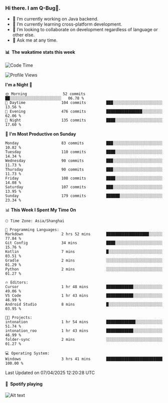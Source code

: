 ### Hi there. I am Q-Bug🐞.

- 🔭 I’m currently working on Java backend.
- 🌱 I’m currently learning cross-platform development.
- 👯 I’m looking to collaborate on development regardless of language or other else.
- 💬 Ask me at any time.

#### 📊 &nbsp;**The wakatime stats this week**  
<!--START_SECTION:waka-->
![Code Time](http://img.shields.io/badge/Code%20Time-304%20hrs%2035%20mins-blue)

![Profile Views](http://img.shields.io/badge/Profile%20Views-0-blue)

**I'm a Night 🦉** 

```text
🌞 Morning                52 commits          ██░░░░░░░░░░░░░░░░░░░░░░░   06.78 % 
🌆 Daytime                104 commits         ███░░░░░░░░░░░░░░░░░░░░░░   13.56 % 
🌃 Evening                476 commits         ████████████████░░░░░░░░░   62.06 % 
🌙 Night                  135 commits         ████░░░░░░░░░░░░░░░░░░░░░   17.60 % 
```
📅 **I'm Most Productive on Sunday** 

```text
Monday                   83 commits          ███░░░░░░░░░░░░░░░░░░░░░░   10.82 % 
Tuesday                  110 commits         ████░░░░░░░░░░░░░░░░░░░░░   14.34 % 
Wednesday                90 commits          ███░░░░░░░░░░░░░░░░░░░░░░   11.73 % 
Thursday                 90 commits          ███░░░░░░░░░░░░░░░░░░░░░░   11.73 % 
Friday                   108 commits         ████░░░░░░░░░░░░░░░░░░░░░   14.08 % 
Saturday                 107 commits         ███░░░░░░░░░░░░░░░░░░░░░░   13.95 % 
Sunday                   179 commits         ██████░░░░░░░░░░░░░░░░░░░   23.34 % 
```


📊 **This Week I Spent My Time On** 

```text
🕑︎ Time Zone: Asia/Shanghai

💬 Programming Languages: 
Markdown                 2 hrs 52 mins       ███████████████████░░░░░░   77.84 % 
Git Config               34 mins             ████░░░░░░░░░░░░░░░░░░░░░   15.76 % 
Kotlin                   7 mins              █░░░░░░░░░░░░░░░░░░░░░░░░   03.51 % 
Gradle                   2 mins              ░░░░░░░░░░░░░░░░░░░░░░░░░   01.29 % 
Python                   2 mins              ░░░░░░░░░░░░░░░░░░░░░░░░░   01.27 % 

🔥 Editors: 
Cursor                   1 hr 48 mins        ████████████░░░░░░░░░░░░░   49.06 % 
VS Code                  1 hr 43 mins        ████████████░░░░░░░░░░░░░   46.99 % 
Android Studio           8 mins              █░░░░░░░░░░░░░░░░░░░░░░░░   03.95 % 

🐱‍💻 Projects: 
intonation               1 hr 54 mins        █████████████░░░░░░░░░░░░   51.74 % 
intonation_roo           1 hr 43 mins        ████████████░░░░░░░░░░░░░   46.99 % 
folder-sync              2 mins              ░░░░░░░░░░░░░░░░░░░░░░░░░   01.27 % 

💻 Operating System: 
Windows                  3 hrs 41 mins       █████████████████████████   100.00 % 
```


 Last Updated on 07/04/2025 12:20:28 UTC
<!--END_SECTION:waka-->

#### 🎵 &nbsp;**Spotify playing**  
![Alt text](https://spotify-recently-played-readme.vercel.app/api?user=e5y1o4x7kdt9kf2blu4wvmb4s&unique={true|1|on|yes})
